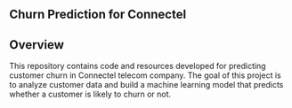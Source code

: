 ## Churn Prediction for  Connectel

## Overview

This repository contains code and resources developed for predicting customer churn in Connectel telecom company. The goal of this project is to analyze customer data and build a machine learning model that predicts whether a customer is likely to churn or not.

